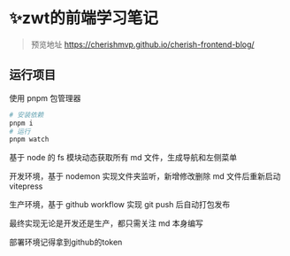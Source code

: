# ✨zwt的前端学习笔记

> 预览地址 https://cherishmvp.github.io/cherish-frontend-blog/

## 运行项目

使用 pnpm 包管理器

```bash
# 安装依赖
pnpm i
# 运行
pnpm watch
```

基于 node 的 fs 模块动态获取所有 md 文件，生成导航和左侧菜单

开发环境，基于 nodemon 实现文件夹监听，新增修改删除 md 文件后重新启动 vitepress

生产环境，基于 github workflow 实现 git push 后自动打包发布

最终实现无论是开发还是生产，都只需关注 md 本身编写

部署环境记得拿到github的token
